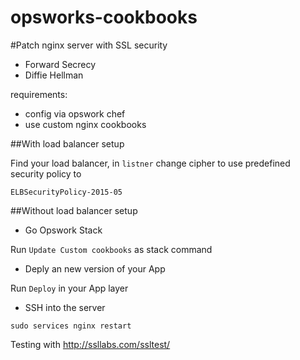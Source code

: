 opsworks-cookbooks
==================

#Patch nginx server with SSL security

- Forward Secrecy
- Diffie Hellman

requirements:
  - config via opswork chef
  - use custom nginx cookbooks

##With load balancer setup

Find your load balancer, in ``listner`` change cipher to use predefined security policy to

``ELBSecurityPolicy-2015-05``

##Without load balancer setup

* Go Opswork Stack


Run ``Update Custom cookbooks`` as stack command


* Deply an new version of your App

Run ``Deploy`` in your App layer


* SSH into the server

``sudo services nginx restart``

Testing with http://ssllabs.com/ssltest/